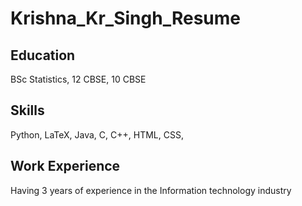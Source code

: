 # Krishna_Kr_Singh_Resume

## Education
BSc Statistics,
12 CBSE,
10 CBSE

## Skills
Python,
LaTeX,
Java,
C,
C++,
HTML,
CSS,

## Work Experience

Having 3 years of experience in the Information technology industry
